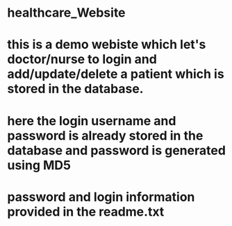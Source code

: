 # healthcare_Website

# this is a demo webiste which let's doctor/nurse to login and add/update/delete a patient which is stored in the database.

# here the login username and password is already stored in the database and password is generated using MD5

# password and login information provided in the readme.txt
